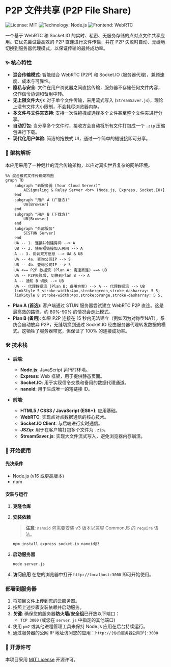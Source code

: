 # P2P 文件共享 (P2P File Share)

![License: MIT](https://img.shields.io/badge/License-MIT-yellow.svg)
![Technology: Node.js](https://img.shields.io/badge/Technology-Node.js-green)
![Frontend: WebRTC](https://img.shields.io/badge/Frontend-WebRTC-orange)

一个基于 WebRTC 和 Socket.IO 的实时、私密、无服务存储的点对点文件共享应用。它优先尝试最高效的 P2P 直连进行文件传输，并在 P2P 失败时自动、无缝地切换到服务器代理模式，以保证传输的最终成功率。

### ✨ 核心特性

*   **混合传输模式**: 智能结合 WebRTC (P2P) 和 Socket.IO (服务器代理)，兼顾速度、成本与可靠性。
*   **隐私与安全**: 文件在用户浏览器之间直接传输，服务器不存储任何文件内容，仅作信令协调和备用中转。
*   **无上限文件大小**: 对于单个文件传输，采用流式写入 (`StreamSaver.js`)，理论上没有文件大小限制，不会耗尽浏览器内存。
*   **多文件与文件夹支持**: 支持一次性拖拽或选择多个文件甚至整个文件夹进行分享。
*   **自动打包**: 当分享多个文件时，接收方会自动将所有文件打包成一个 `.zip` 压缩包进行下载。
*   **现代化用户体验**: 简洁的拖拽式 UI，通过一个简单的短链接即可分享。

### 🚀 架构解析

本应用采用了一种健壮的混合传输架构，以应对真实世界复杂的网络环境。

```mermaid
%% 混合模式文件传输架构图
graph TD
    subgraph "云服务器 (Your Cloud Server)"
        A[Signaling & Relay Server <br> (Node.js, Express, Socket.IO)]
    end
    subgraph "用户 A (广播方)"
        UA[Browser]
    end
    subgraph "用户 B (下载方)"
        UB[Browser]
    end
    subgraph "外部服务"
        S[STUN Server]
    end
    UA -- 1. 连接并创建房间 --> A
    UB -- 2. 使用短链接加入房间 --> A
    A -- 3. 协调双方信息 --> UA & UB
    UA -- 4a. 查询公网IP --> S
    UB -- 4b. 查询公网IP --> S
    UA <== P2P 数据流 (Plan A: 高速直连) ==> UB
    UA -- P2P失败后, 切换到Plan B --> A
    A -- 通知 B 切换 --> UB
    UA -- 代理数据流 (Plan B: 备用方案) --> A -- 代理数据流 --> UB
    linkStyle 5 stroke-width:4px,stroke:green,stroke-dasharray: 5 5;
    linkStyle 8 stroke-width:4px,stroke:orange,stroke-dasharray: 5 5;
```

*   **Plan A (首选)**: 客户端通过 STUN 服务器尝试建立 WebRTC P2P 直连。这是最高效的路径，约 80%-90% 的情况会走此模式。
*   **Plan B (备用)**: 如果 P2P 连接在 15 秒内无法建立（例如因为对称型NAT），系统会自动放弃 P2P，无缝切换到通过 Socket.IO 经由服务器代理转发数据的模式。这牺牲了服务器带宽，但保证了 100% 的连接成功率。

### 🛠️ 技术栈

*   **后端**:
    *   **Node.js**: JavaScript 运行时环境。
    *   **Express**: Web 框架，用于提供静态页面。
    *   **Socket.IO**: 用于实现信令交换和备用的数据代理通道。
    *   **nanoid**: 用于生成唯一的短链接 ID。

*   **前端**:
    *   **HTML5 / CSS3 / JavaScript (ES6+)**: 应用基础。
    *   **WebRTC**: 实现点对点数据通信的核心技术。
    *   **Socket.IO Client**: 与后端进行实时通信。
    *   **JSZip**: 用于在客户端打包多个文件为 `.zip`。
    *   **StreamSaver.js**: 实现大文件流式写入，避免浏览器内存崩溃。

### 🏁 开始使用

#### 先决条件

*   Node.js (v16 或更高版本)
*   npm

#### 安装与运行

1.  **克隆仓库**

2.  **安装依赖**
    > **注意**: `nanoid` 包需要安装 v3 版本以兼容 CommonJS 的 `require` 语法。
    ```bash
    npm install express socket.io nanoid@3
    ```

3.  **启动服务器**
    ```bash
    node server.js
    ```

4.  **访问应用**
    在您的浏览器中打开 `http://localhost:3000` 即可开始使用。

### 部署到服务器

1.  将项目文件上传到您的云服务器。
2.  按照上述步骤安装依赖并启动服务。
3.  **关键**: 确保您的服务器**防火墙/安全组**已开放以下端口：
    *   `TCP 3000` (或您在 `server.js` 中指定的其他端口)
4.  使用 `pm2` 或其他进程管理工具来保持 Node.js 应用在后台持续运行。
5.  通过服务器的公网 IP 地址访问您的应用：`http://[你的服务器公网IP]:3000`

### 📜 开源许可

本项目采用 [MIT License](LICENSE) 开源许可。
